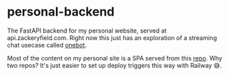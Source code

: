 # personal-backend

The FastAPI backend for my personal website, served at api.zackeryfield.com. Right now this just has an exploration of a streaming chat usecase called [onebot](https://zackeryfield.com/onebot).

Most of the content on my personal site is a SPA served from this [repo](https://github.com/zacatac/personal). Why two repos? It's just easier to set up deploy triggers this way with Railway 😅.
